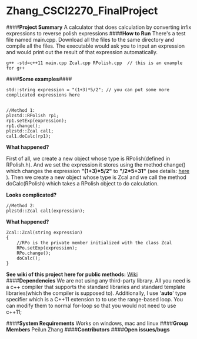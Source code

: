 # Zhang_CSCI2270_FinalProject
####**Project	Summary**
A calculator that does calculation by converting infix expressions to reverse polish expressions
####**How	to	Run**
There's a test file named main.cpp. Download all the files to the same directory and compile all the files.
The executable would ask you to input an expression and would print out the result of that expression automatically.


    g++ -std=c++11 main.cpp Zcal.cpp RPolish.cpp  // this is an example for g++
    
####**Some examples**####


    std::string expression = "(1+3)*5/2"; // you can put some more complicated expressions here
    
    
    //Method 1:
    plzstd::RPolish rp1;
    rp1.setExp(expression);
    rp1.change();
    plzstd::Zcal cal1;
    cal1.doCalc(rp1);
    
__What happened?__


First of all, we create a new object whose type is RPolish(defined in RPolish.h). And we set the expression it stores using the method change() which changes the expression __"(1+3)*5/2"__ to __"/2*5+31"__ (see details: [here](http://en.wikipedia.org/wiki/Reverse_Polish_notation) ). Then we create a new object whose type is Zcal and we call the method doCalc(RPolish) which takes a RPolish object to do calculation.

__Looks complicated?__


    //Method 2:
    plzstd::Zcal cal1(expression);

__What happened?__




    Zcal::Zcal(string expression)
    {
        //RPo is the private member initialized with the class Zcal
        RPo.setExp(expression);
        RPo.change();
        doCalc();
    }
    

__See wiki of this project here for public methods:__ [Wiki](https://github.com/Pezhin/Zhang_CSCI2270_FinalProject/wiki)    
####**Dependencies**
We are not using any third-party library. All you need is a c++ compiler that supports the standard libraries and standard template libraries(which the compiler is supposed to). Additionally, I use '**auto**' type specifier which is a C++11 extension to to use the range-based loop. You can modify them to normal for-loop so that you would not need to use c++11;



    
    

####**System	Requirements**
Works on windows, mac and linux
####**Group	Members**
Peilun Zhang
####**Contributors**
####**Open	issues/bugs**

